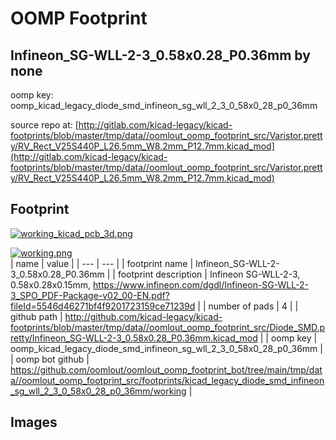 # OOMP Footprint  
## Infineon_SG-WLL-2-3_0.58x0.28_P0.36mm  by none  
  
oomp key: oomp_kicad_legacy_diode_smd_infineon_sg_wll_2_3_0_58x0_28_p0_36mm  
  
source repo at: [http://gitlab.com/kicad-legacy/kicad-footprints/blob/master/tmp/data//oomlout_oomp_footprint_src/Varistor.pretty/RV_Rect_V25S440P_L26.5mm_W8.2mm_P12.7mm.kicad_mod](http://gitlab.com/kicad-legacy/kicad-footprints/blob/master/tmp/data//oomlout_oomp_footprint_src/Varistor.pretty/RV_Rect_V25S440P_L26.5mm_W8.2mm_P12.7mm.kicad_mod)  
## Footprint  
  
[![working_kicad_pcb_3d.png](working_kicad_pcb_3d_600.png)](working_kicad_pcb_3d.png)  
  
[![working.png](working_600.png)](working.png)  
| name | value | 
| --- | --- | 
| footprint name | Infineon_SG-WLL-2-3_0.58x0.28_P0.36mm | 
| footprint description | Infineon  SG-WLL-2-3, 0.58x0.28x0.15mm, https://www.infineon.com/dgdl/Infineon-SG-WLL-2-3_SPO_PDF-Package-v02_00-EN.pdf?fileId=5546d46271bf4f9201723159ce71239d | 
| number of pads | 4 | 
| github path | http://github.com/kicad-legacy/kicad-footprints/blob/master/tmp/data//oomlout_oomp_footprint_src/Diode_SMD.pretty/Infineon_SG-WLL-2-3_0.58x0.28_P0.36mm.kicad_mod | 
| oomp key | oomp_kicad_legacy_diode_smd_infineon_sg_wll_2_3_0_58x0_28_p0_36mm | 
| oomp bot github | https://github.com/oomlout/oomlout_oomp_footprint_bot/tree/main/tmp/data//oomlout_oomp_footprint_src/footprints/kicad_legacy_diode_smd_infineon_sg_wll_2_3_0_58x0_28_p0_36mm/working | 
## Images  
